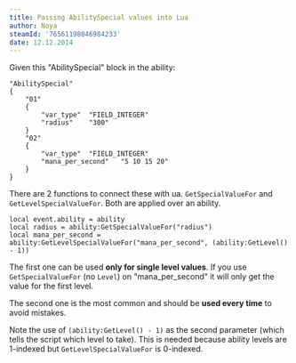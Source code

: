 ```yaml
---
title: Passing AbilitySpecial values into Lua
author: Noya
steamId: '76561198046984233'
date: 12.12.2014
---
```


Given this "AbilitySpecial" block in the ability:

    "AbilitySpecial"
    {
        "01"
        {
            "var_type"	"FIELD_INTEGER"
            "radius"	"300"
        }
        "02"
        {
            "var_type"	"FIELD_INTEGER"
            "mana_per_second"	"5 10 15 20"
        }
    }

There are 2 functions to connect these with ua. `GetSpecialValueFor` and `GetLevelSpecialValueFor`. Both are applied over an ability.

    local event.ability = ability
    local radius = ability:GetSpecialValueFor("radius") 
    local mana_per_second = ability:GetLevelSpecialValueFor("mana_per_second", (ability:GetLevel() - 1))

The first one can be used **only for single level values**. If you use `GetSpecialValueFor` (no `Level`) on "mana_per_second" it will only get the value for the first level.

The second one is the most common and should be **used every time** to avoid mistakes. 

Note the use of `(ability:GetLevel() - 1)` as the second parameter (which tells the script which level to take). This is needed because ability levels are 1-indexed but `GetLevelSpecialValueFor` is 0-indexed.


